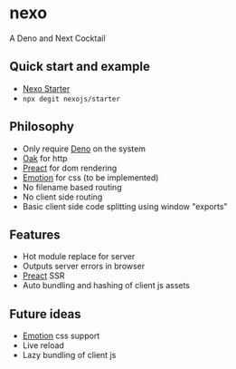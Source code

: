# nexo
A Deno and Next Cocktail

## Quick start and example
- [Nexo Starter](https://github.com/nexojs/starter)
- `npx degit nexojs/starter`

## Philosophy
- Only require [Deno](https://github.com/denoland/deno) on the system
- [Oak](https://github.com/oakserver/oak) for http
- [Preact](https://github.com/preactjs/preact) for dom rendering
- [Emotion](https://github.com/emotion-js/emotion) for css (to be implemented)
- No filename based routing
- No client side routing
- Basic client side code splitting using window "exports"

## Features
- Hot module replace for server
- Outputs server errors in browser
- [Preact](https://github.com/preactjs/preact) SSR
- Auto bundling and hashing of client js assets

## Future ideas
- [Emotion](https://github.com/emotion-js/emotion) css support
- Live reload
- Lazy bundling of client js
